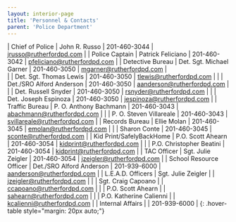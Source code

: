 ```yaml
---
layout: interior-page
title: 'Personnel & Contacts'
parent: 'Police Department'
---
```


| Chief of Police          | John R. Russo            | 201-460-3044 | jrusso@rutherfordpd.com |
| Police Captain           | Patrick Feliciano        | 201-460-3042 | pfeliciano@rutherfordpd.com  |
| Detective Bureau         | Det. Sgt. Michael Garner | 201-460-3050 | mgarner@rutherfordpd.com |  
|                          | Det. Sgt. Thomas Lewis   | 201-460-3050 | tlewis@rutherfordpd.com |
|                          | Det./SRO Alford Anderson | 201-460-3050 | aanderson@rutherfordpd.com |
|                          | Det. Russell Snyder      | 201-460-3050 | rsnyder@rutherfordpd.com |
|                          | Det. Joseph Espinoza     | 201-460-3050 | jespinoza@rutherfordpd.com |
| Traffic Bureau           | P. O. Anthony Bachmann   | 201-460-3043 | abachmann@rutherfordpd.com |
|                          | P. O. Steven Villareale  | 201-460-3043 | svillareale@rutherfordpd.com |
| Records Bureau           | Ellie Molan              | 201-460-3045 | emolan@rutherfordpd.com |
|                          | Sharon Conte             | 201-460-3045 | sconte@rutherfordpd.com |
| Kid Print/SafelyBackHome | P.O. Scott Ahearn        | 201-460-3054 | kidprint@rutherfordpd.com |
|                          | P.O. Christopher Beatini | 201-460-3054 | kidprint@rutherfordpd.com |
| TAC Officer              | Sgt. Julie Zeigler       | 201-460-3054 | jzeigler@rutherfordpd.com |
| School Resource Officer  | Det./SRO Alford Anderson | 201-939-6000 | aanderson@rutherfordpd.com |
| L.E.A.D. Officers        | Sgt. Julie Zeigler       |              | jzeigler@rutherfordpd.com |
|                          | Sgt. Craig Capoano       |              | ccapoano@rutherfordpd.com |
|                          | P.O. Scott Ahearn        |              | sahearn@rutherfordpd.com |
|                          | P.O. Katherine Calienni  |              | kcalienni@rutherfordpd.com |
| Internal Affairs         |                          | 201-939-6000 |
{: .hover-table style="margin: 20px auto;"}
